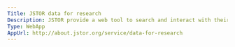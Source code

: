 ```yaml
---
Title: JSTOR data for research
Description: JSTOR provide a web tool to search and interact with their content. journal articles, 19th century british pamphlets.  also provide downloadable datasets and visualisation tools.
Type: WebApp
AppUrl: http://about.jstor.org/service/data-for-research
---
```

